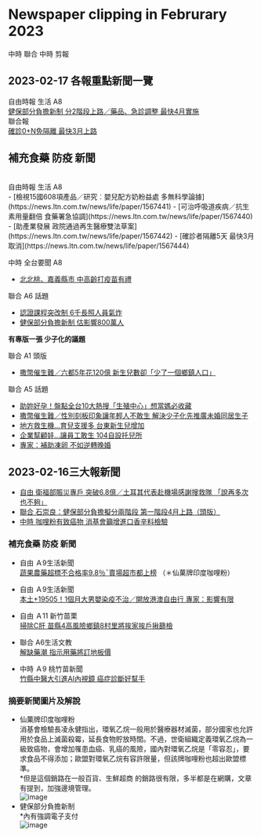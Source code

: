 # Newspaper clipping in Februrary 2023
中時 聯合 中時 剪報
## 2023-02-17 各報重點新聞一覽
自由時報 生活 A8<br>
[健保部分負擔新制 分2階段上路／藥品、急診調整 最快4月實施](https://news.ltn.com.tw/news/life/paper/1567439)
<br>
聯合報<br>
[確診0+N免隔離 最快3月上路](https://udn.com/news/story/120940/6976544?from=udn_ch2cate6638sub120940_pulldownmenu_v2)

## 補充食藥 防疫 新聞
<br>
自由時報 生活 A8 <br>
- [檢視15國608項產品／研究︰嬰兒配方奶粉益處 多無科學論據](https://news.ltn.com.tw/news/life/paper/1567441)
- [可治呼吸道疾病／抗生素用量翻倍 食藥署急協調](https://news.ltn.com.tw/news/life/paper/1567440)
- [助產業發展 政院通過再生醫療雙法草案](https://news.ltn.com.tw/news/life/paper/1567442)
- [確診者隔離5天 最快3月取消](https://news.ltn.com.tw/news/life/paper/1567444)

中時 全台要聞 A8
- [北北桃、嘉義縣市 中高齡打疫苗有禮](https://www.chinatimes.com/newspapers/20230217000459-260107)

聯合 A6 話題
- [認證課程突改制 6千長照人員氣炸](https://udn.com/news/story/7266/6976550)
- [健保部分負擔新制 估影響800萬人](https://udn.com/news/story/7266/6976548)

**有專版一張 少子化的議題**

聯合 A1 頭版
- [撒幣催生難／六都5年花120億 新生兒數卻「少了一個鄉鎮人口」](https://udn.com/news/story/7314/6974512)

聯合 A5 話題
- [助妳好孕！盤點全台10大熱搜「生殖中心」想當媽必收藏](https://udn.com/news/story/7266/6975748)
- [撒幣催生難／性別刻板印象讓年輕人不敢生 解決少子化先推廣未婚同居生子](https://udn.com/news/story/6656/6975786)
- [地方救生機…育兒支援多 台東新生兒增加](https://sdgs.udn.com/sdgs/story/123391/6976537?_gl=1*cwnj2i*_ga*MTk4OTY1MDAwNS4xNjc2NTkzMTUz*_ga_7THXRBK2CK*MTY3NjU5MzE1Mi4xLjEuMTY3NjU5NDk0NS4yLjAuMA..)
- [企業幫顧娃…讓員工敢生 104自設托兒所](https://sdgs.udn.com/sdgs/story/123391/6976539?_gl=1*1bdost2*_ga*MTk4OTY1MDAwNS4xNjc2NTkzMTUz*_ga_7THXRBK2CK*MTY3NjU5MzE1Mi4xLjEuMTY3NjU5NDk3MS40Ni4wLjA.)
- [專家：補助凍卵 不如逆轉晚婚](https://sdgs.udn.com/sdgs/story/123391/6976542?_gl=1*1eyh82d*_ga*MTk4OTY1MDAwNS4xNjc2NTkzMTUz*_ga_7THXRBK2CK*MTY3NjU5MzE1Mi4xLjEuMTY3NjU5NTAxOC42MC4wLjA.)



## 2023-02-16三大報新聞

- [自由 衛福部賑災專戶 突破6.8億／土耳其代表赴機場感謝搜救隊 「說再多次也不夠」](https://news.ltn.com.tw/news/life/paper/1567326)
- [聯合 石崇良：健保部分負擔擬分兩階段 第一階段4月上路（頭版）](https://udn.com/news/story/7266/6974215)
- [中時 咖哩粉有致癌物 消基會籲增進口香辛料檢驗](https://www.chinatimes.com/newspapers/20230216000431-260106?chdtv)

### 補充食藥 防疫 新聞

- 自由 Ａ9生活新聞 <br>
[蔬果農藥超標不合格率9.8％ˉ賣場超市都上榜](https://news.ltn.com.tw/news/life/paper/1567327)
（＊仙菓牌印度咖哩粉）

- 自由 Ａ9生活新聞 <br>
[本土+19505！1個月大男嬰染疫不治／開放港澳自由行 專家：影響有限](https://news.ltn.com.tw/news/life/paper/1567329)

- 自由 Ａ11 新竹苗栗<br>
[掃除C肝 苗縣4高風險鄉鎮8村里將挨家挨戶揪篩檢](https://health.ltn.com.tw/article/breakingnews/4212006)

- 聯合 A6生活文教<br>
[解缺藥潮 指示用藥將訂地板價](https://udn.com/news/story/7266/6974098)

- 中時 Ａ9 桃竹苗新聞<br>
[竹縣中醫大引進AI內視鏡 癌症診斷好幫手](https://www.chinatimes.com/newspapers/20230216000493-260107?chdtv)

### 摘要新聞圖片及解說
- 仙菓牌印度咖哩粉<br>
消基會檢驗長凌永健指出，環氧乙烷一般用於醫療器材滅菌，部分國家也允許用於食品上滅菌殺霉，延長食物貯放時間。不過，世衛組織定義環氧乙烷為一級致癌物，會增加罹患血癌、乳癌的風險，國內對環氧乙烷是「零容忍」，要求食品不得添加；歐盟對環氧乙烷有容許限量，但該牌咖哩粉也超出歐盟標準。<br>
*但是這個銷路在一般百貨、生鮮超商 的銷路很有限，多半都是在網購，文章有提到，加強邊境管理。<br>
![image](https://user-images.githubusercontent.com/51051867/219234297-04e396a5-31d4-4187-b645-87518cf5db8a.png)
- 健保部分負擔新制<br>
*內有強調電子支付<br>
![image](https://user-images.githubusercontent.com/51051867/219234838-834c6e27-dd1a-42e0-8dc0-2f99165fe689.png)
